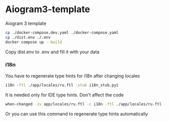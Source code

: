 # Aiogram3-template

Aiogram 3 template
```bash
cp ./docker-compose.dev.yaml ./docker-compose.yaml
cp ./dist.env ./.env
docker compose up --build
```
Copy dist.env to .env and fill it with your data
### i18n
You have to regenerate type hints for i18n after changing locales
```bash
i18n -ftl ./app/locales/ru.ftl -stub i18n_stub.pyi
```
It is needed only for IDE type hints. Don't affect the code
```bash
when-changed -1v app/locales/ru.ftl -c i18n -ftl ./app/locales/ru.ftl -stub i18n_stub.pyi
```
Or you can use this command to regenerate type hints automatically
